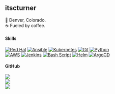 itscturner
---

📍   Denver, Colorado.<br>  ☕   Fueled by coffee.
<br>

<h4 align="left">Skills</h4>

[![Red Hat](https://img.shields.io/badge/Red%20Hat-EE0000?style=for-the-badge&logo=redhat&logoColor=white)](https://www.redhat.com/en)
[![Ansible](https://img.shields.io/badge/ansible-%231A1918.svg?style=for-the-badge&logo=ansible&logoColor=white)](https://www.redhat.com/en/ansible-collaborative)
[![Kubernetes](https://img.shields.io/badge/kubernetes-%23326ce5.svg?style=for-the-badge&logo=kubernetes&logoColor=white)](https://kubernetes.io/)
[![Git](https://img.shields.io/badge/git-%23F05033.svg?style=for-the-badge&logo=git&logoColor=white)](https://git-scm.com/)
[![Python](https://img.shields.io/badge/python-3670A0?style=for-the-badge&logo=python&logoColor=ffdd54)](https://www.python.org/)
<br>
[![AWS](https://img.shields.io/badge/AWS-%23FF9900.svg?style=for-the-badge&logo=amazon-aws&logoColor=white)](https://aws.amazon.com/)
[![Jenkins](https://img.shields.io/badge/jenkins-%232C5263.svg?style=for-the-badge&logo=jenkins&logoColor=white)](https://www.jenkins.io/)
[![Bash Script](https://img.shields.io/badge/bash_script-%23121011.svg?style=for-the-badge&logo=gnu-bash&logoColor=white)](https://www.gnu.org/software/bash/)
[![Helm](https://img.shields.io/badge/Helm-0F1689?style=for-the-badge&logo=Helm&labelColor=0F1689)](https://helm.sh/)
[![ArgoCD](https://img.shields.io/badge/Argo%20CD-1e0b3e?style=for-the-badge&logo=argo&logoColor=#d16044)](https://argo-cd.readthedocs.io/en/stable/)
<br>

<h4 align="left">GitHub</h4>

![](https://github-readme-stats.vercel.app/api?username=itscturner&theme=default&hide_border=false&include_all_commits=false&count_private=false)<br/>
![](https://nirzak-streak-stats.vercel.app/?user=itscturner&theme=default&hide_border=false)<br/>
![](https://github-readme-stats.vercel.app/api/top-langs/?username=itscturner&theme=default&hide_border=false&include_all_commits=false&count_private=false&layout=compact)

